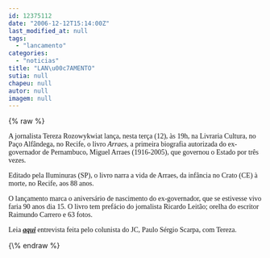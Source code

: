 ```yaml
---
id: 12375112
date: "2006-12-12T15:14:00Z"
last_modified_at: null
tags:
  - "lancamento"
categories:
  - "noticias"
title: "LAN\u00c7AMENTO"
sutia: null
chapeu: null
autor: null
imagem: null
---
```

{\% raw %}
<p><P><FONT face=Verdana>A jornalista Tereza Rozowykwiat lança, nesta terça (12), às 19h, na Livraria Cultura, no Paço Alfândega, no Recife, o livro <EM>Arraes</EM>, a primeira biografia autorizada do ex-governador de Pernambuco, Miguel Arraes (1916-2005), que governou o Estado por três vezes. </FONT></P></p>
<p><P><FONT face=Verdana>Editado pela Iluminuras (SP), o livro narra a vida de Arraes, da infância no Crato (CE) à morte, no Recife, aos 88 anos. </FONT></P></p>
<p><P><FONT face=Verdana>O lançamento marca o aniversário de nascimento do ex-governador, que se estivesse vivo faria 90 anos dia 15. O livro tem prefácio do jornalista Ricardo Leitão; orelha do escritor Raimundo Carrero e 63 fotos.</FONT></P></p>
<p><P><FONT face=Verdana>Leia </FONT><A href=\"https://jc3.uol.com.br/2006/12/07/not_126116.php\" target=_blank><STRONG><EM><FONT face=Verdana>aqui</FONT></EM></STRONG></A><FONT face=Verdana> entrevista feita pelo colunista do JC, Paulo Sérgio Scarpa, com Tereza.&nbsp;</FONT></P> </p>
{\% endraw %}
